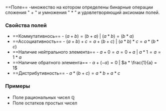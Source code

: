 ==Поле== -множество на котором определены бинарные операции сложения " + " и умножения " * " и удовлетворяющий аксиомам полей.

### Свойства полей
* ==Коммутативнось== - $(a+b) = (b+a)$ | $(a * b) = (b * a)$
* ==Ассоциативность== - $(a+b)+c = a+(b+c)$ | $(a*b)*c = a*(b*c)$
* ==Наличие нейтрального элемента== - $a+0 = a = 0+a$ | $a*1 = a =1*a$
* ==Наличие обратного элемента== - $a + (-a) = 0$ | $a * \frac{1}{a} = 1$
* ==Дистрибутивность== - $a*(b+c) = a*b + a*c$

### Примеры
* Поле рациональных чисел $\mathbb Q$ 
* Поле остатков простых чисел